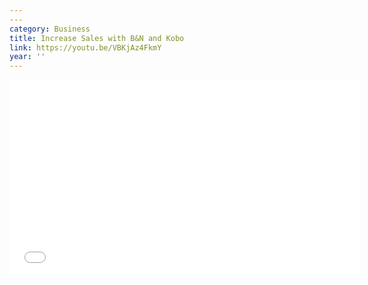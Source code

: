 ```yaml
---
---
category: Business
title: Increase Sales with B&N and Kobo
link: https://youtu.be/VBKjAz4FkmY
year: ''
---
```

<iframe width="560" height="315" src="{{ page.link }}" frameborder="0" allowfullscreen></iframe>
